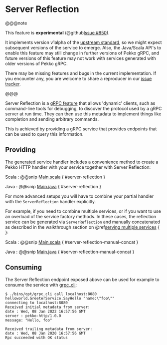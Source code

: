 # Server Reflection

@@@note

This feature is **experimental** (@github[Issue #850](#850)).

It implements version v1alpha of the [upstream standard](https://github.com/grpc/grpc/blob/master/src/proto/grpc/reflection/v1alpha/reflection.proto),
so we might expect subsequent versions of the service to emerge. Also,
the Java/Scala API's to enable this feature may still change in further
versions of Pekko gRPC, and future versions of this feature may not work with
services generated with older versions of Pekko gRPC.

There may be missing features and bugs in the current implementation. If you
encounter any, you are welcome to share a reproducer in our
[issue tracker](https://github.com/apache/pekko-grpc/issues).

@@@

Server Reflection is a [gRPC feature](https://github.com/grpc/grpc/blob/master/doc/server-reflection.md)
that allows 'dynamic' clients, such as command-line tools for debugging, to
discover the protocol used by a gRPC server at run time. They can then use
this metadata to implement things like completion and sending arbitrary
commands.

This is achieved by providing a gRPC service that provides endpoints that
can be used to query this information.

## Providing

The generated service handler includes a convenience method to create a Pekko HTTP 
handler with your service together with Server Reflection: 

Scala
:  @@snip [Main.scala](/sbt-plugin/src/sbt-test/gen-scala-server/04-server-reflection/src/main/scala/example/myapp/helloworld/Main.scala) { #server-reflection }

Java
:  @@snip [Main.java](/sbt-plugin/src/sbt-test/gen-java/02-server-reflection/src/main/java/example/myapp/helloworld/Main.java) { #server-reflection }

For more advanced setups you will have to combine your partial handler
with the `ServerReflection` handler explicitly. 

For example, if you need to combine multiple services, or if you want to use an overload of the 
service factory methods. In these cases, the reflection service can be generated via 
`ServerReflection` and manually concatenated as described in the walkthrough
section on @ref[serving multiple services](walkthrough.md#serving-multiple-services) { }:

Scala
:  @@snip [Main.scala](/sbt-plugin/src/sbt-test/gen-scala-server/04-server-reflection/src/main/scala/example/myapp/helloworld/Main.scala) { #server-reflection-manual-concat }

Java
:  @@snip [Main.java](/sbt-plugin/src/sbt-test/gen-java/02-server-reflection/src/main/java/example/myapp/helloworld/Main.java) { #server-reflection-manual-concat }

## Consuming

The Server Reflection endpoint exposed above can be used for example to consume
the service with [grpc_cli](https://github.com/grpc/grpc/blob/master/doc/command_line_tool.md):

```
$ ./bins/opt/grpc_cli call localhost:8080 helloworld.GreeterService.SayHello "name:\"foo\""
connecting to localhost:8080
Received initial metadata from server:
date : Wed, 08 Jan 2022 16:57:56 GMT
server : pekko-http/1.0.0
message: "Hello, foo"

Received trailing metadata from server:
date : Wed, 08 Jan 2020 16:57:56 GMT
Rpc succeeded with OK status
```
